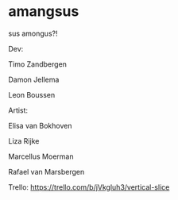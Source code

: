 # amangsus
sus amongus?!

Dev:

Timo Zandbergen

Damon Jellema

Leon Boussen

Artist:

Elisa van Bokhoven

Liza Rijke

Marcellus Moerman

Rafael van Marsbergen

Trello: https://trello.com/b/jVkgluh3/vertical-slice


